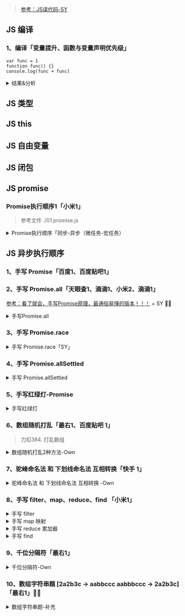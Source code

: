 

> [参考：JS读代码-SY](https://www.mianshipai.com/docs/written-exam/JS-reading.html) 


## JS 编译

### 1、编译「变量提升、函数与变量声明优先级」

```
var func = 1
function func() {}
console.log(func + func)

```
<details>
  <summary>结果&分析</summary>

```
结果：2
```

编译阶段（提升发生） ：
- JavaScript 引擎在代码执行前会进行编译，此时会将 function func() {} 函数声明提升到当前作用域的顶部
- 同时也会将 var func 变量声明提升到作用域顶部，但 变量初始化（赋值为1）会留在原地
- 当函数声明和同名变量声明同时存在时， 函数声明的优先级高于变量声明

执行阶段 ：
- 首先执行 var func = 1 ，这会将之前提升的函数引用覆盖为数值 1
- 然后执行 function func() {} ，但由于变量已经被赋值，这个函数声明在执行阶段不会生效
- 最后执行 console.log(func + func) ，此时 func 的值是 1，所以 1 + 1 = 2

</details>


## JS 类型
## JS this
## JS 自由变量
## JS 闭包
## JS promise

### Promise执行顺序1「小米1」

> 参考文件 ./01.promise.js
 
 <details>
  <summary>Promise执行顺序「同步-异步（微任务-宏任务）</summary>

```
async function async1() {
    console.log('async1 start'); //2
    await async2();
    console.log('async1 end');//6
  }
  async function async2() {
    console.log('async2'); //3
  }
  
  console.log('script start'); //1
  
  setTimeout(function () {
    console.log('setTimeout');//8
  }, 0);
  
  async1();
  
  new Promise(function (resolve) {
    console.log('promise1'); //4
    resolve();
  }).then(function () {
    console.log('promise2');//7
  });
  console.log('script end'); //5



// 执行结果：

//   promise.js:10 script start
//   promise.js:2 async1 start
//   promise.js:7 async2
//   promise.js:19 promise1
//   promise.js:24 script end
//   promise.js:4 async1 end
//   promise.js:22 promise2
//   promise.js:13 setTimeout
```

JavaScript的事件循环遵循以下优先级：
> 1.首先执行所有同步代码 （执行栈）
2.然后执行所有微任务 （Microtasks Queue）
1. 最后执行宏任务 （Macrotasks Queue）

逐行解析执行过程:
> * script start （行10）：执行全局同步代码的第一条输出
* async1 start （行2）：调用async1()函数，执行其内部的同步代码
* *async2 （行7）：async1内部调用async2()，执行其同步代码
promise1 （行19）：创建Promise对象，执行其构造* 函数中的同步代码
* script end （行24）：执行全局最后一条同步代码
此时同步代码执行完毕，开始执行微任务队列：
* async1 end （行4）：async2()返回的Promise完成后，执行async1中await后面的代码
* promise2 （行22）：Promise构造函数中的resolve()触发then回调，作为微任务执行
* 微任务队列清空后，开始执行宏任务队列：
* setTimeout （行13）：执行setTimeout的回调函数

</details>


## JS 异步执行顺序


### 1、手写 Promise「百度1、百度贴吧1」






### 2、手写 Promise.all「天眼查1、滴滴1、小米2、滴滴1」

[参考：看了就会，手写Promise原理，最通俗易懂的版本！！！](https://juejin.cn/post/6994594642280857630) + SY 💛💛

<details>
  <summary>手写Promise.all</summary>

```
static all(promises) {
  const result = []
  let count = 0
  return new MyPromise((resolve, reject) => {
    const addData = (index, value) => {
        result[index] = value
        count++
        if (count === promises.length) resolve(result)
    }
    promises.forEach((promise, index) => {
        if (promise instanceof MyPromise) {
            promise.then(res => {
                addData(index, res)
            }, err => reject(err))
        } else {
            addData(index, promise)
        }
    })
  })
}
```

</details>


### 3、手写 Promise.race

<details>
  <summary>手写 Promise.race「SY」</summary>

```
```

</details>


### 4、手写 Promise.allSettled



<details>
  <summary>手写 Promise.allSettled</summary>

```
static allSettled(promises) {
  return new Promise((resolve, reject) => {
    const res = []
    let count = 0
    const addData = (status, value, i) => {
      res[i] = {
          status,
          value
      }
      count++
      if (count === promises.length) {
          resolve(res)
      }
    }
    promises.forEach((promise, i) => {
      if (promise instanceof MyPromise) {
        promise.then(res => {
          addData('fulfilled', res, i)
        }, err => {
          addData('rejected', err, i)
        })
      } else {
        addData('fulfilled', promise, i)
      }
    })
  })
}
```

</details>


### 5、手写红绿灯-Promise


<details>
  <summary>手写红绿灯</summary>

```
function red() {
  console.log('red')
}

function green() {
  console.log('green')
}

function yellow() {
  console.log('yellow')
}

function light(cb, wait) {
  return new Promise((resolve) => {
    setTimeout(() => {
      cb()
      resolve()
    }, wait)
  })
}

function start() {
  return Promise.resolve()
    .then(() => {
      return light(red, 1000)
    })
    .then(() => {
      return light(green, 1000)
    })
    .then(() => {
      return light(yellow, 1000)
    })
    .finally(() => {
      return start()
    })
}

start()
```

</details>

### 6、数组随机打乱「最右1、百度贴吧 1」

> 力扣384. 打乱数组

<details>
  <summary>数组随机打乱2种方法-Own</summary>

数组随机打乱方式：
* for循环，每个值随机另取一个下标，调换俩值
* 随机取数组中的某个值，push进新数组，删除原数组该值，直到原数组无值

前置知识：    
* Math.random() 方法可返回介于 0 ~ 1 之间的一个随机数。
* 0-9的随机数：Math.floor(Math.random()*10)
* 1-10的随机数：Math.floor(Math.random()*10)+1
*  0-n-1的随机数：Math.floor(Math.random()*n+1)
* splice() 方法向/从数组中添加/删除项目，然后返回被删除的项目。会改变原始数组。
* splice(index,howmany,item1,.....,itemX)，howmany要删除的项目数量；item1可选。向数组添加的新项目。
* 延伸 slice(start,end) end可选规定从何处结束选取。不会改变原数组

      

 a.for循环，每个值随机[random]另取一个下标，调换俩值
```
function reset(arr) {
    for (let i = 0; i < arr.length; i++) {
        var index2 = Math.floor(Math.random() * arr.length);
        const [val1, val2] = [arr[i], arr[index2]] //解构赋值
        arr[i] = val2;
        arr[index2] = val1;
    }
    return arr;
}
```

b.随机[random]取数组中的某个值，push进新数组，删除原数组该值，直到原数组无值

```
function reset(arr) {
    let res = []
    console.log(arr)
    while (arr.length) {
        let index = Math.floor(Math.random() * arr.length)
        res.push(arr[index]) //push随机取的值
        arr.splice(index, 1) //将改值删除
    }
    return res;
}
```

</details>


### 7、驼峰命名法 和 下划线命名法 互相转换「快手 1」

<details>
  <summary>驼峰命名法 和 下划线命名法 互相转换 -Own</summary>

前置知识：    
* **stringObject.split**(separator,howmany) ：方法用于把一个字符串分割成字符串数组。**separator 字符串或正则表达式**;
* **arrayObject.join**(separator)：方法用于把数组中的所有元素放入一个字符串。元素是通过指定的分隔符进行分隔的。
* **arrayObject.splice**()方法向/从数组中添加/删除项目，然后返回被删除的项目,该方法会改变原始数组。
* **stringObject.toUpperCase**()：用于把字符串转换为大写。
* **stringObject.toLowerCase**()：用于把字符串转换为小写。

      

a.下划线转驼峰
```
// hello_world_web => helloWorldWeb
function translate(str){
    let arr=str.split('_') //[hello,world,web]
    let res=arr[0] //hello
    for (let i = 1; i < arr.length; i++) {
        let itemarr=arr[i].split('') // [w,o,r,l,d]
        itemarr.splice(0,1,itemarr[0].toUpperCase()) //[W,o,r,l,d]
        res+=itemarr.join('')//+World +Web
    }
    return res;
}
```

b.驼峰转下划线

```
// helloWorldWeb => hello_world_web 
function translate(str) {
    let arr = str.split('')
    let res = ""
    for (let i = 0; i < arr.length; i++) {
        let item = arr[i] == arr[i].toUpperCase() ? '_' + arr[i].toLowerCase() : arr[i];
        res += item;
    }
    return res;
}
```

</details>


### 8、手写 filter、map、reduce、find 「小米1」


<details>
  <summary>手写 filter</summary>

> filter() 方法创建一个新数组, 其包含通过所提供函数实现的测试的所有元素。     
不会改变原始数组。


```
Array.prototype.filter1 = function (fn) {
    let res=[]
    for (let i = 0; i < this.length; i++) {
        if(fn(this[i])){
            res.push(this[i])
        }
        //等价于 fn(this[i]) && res.push(this[i])
    }
    return res;
}
//校验
let arr = [1, 3, 5, 10];
let arr1 = arr.filte1r(function (item) {
    return item > 4
})
console.log(arr1) //[5,10]
```

</details>


<details>
  <summary>手写 map 映射</summary>

> map()方法返回一个新数组，数组中的元素为原始数组元素调用函数处理后的值。  
不会改变原始数组。

```
Array.prototype.map1=function(fn){
    let res=[]
    for (let i = 0; i < this.length; i++) {
        res.push(fn(this[i]))
    }
    return res
}
// 校验
let arr = [1, 3, 6, 10];
let arr1 = arr.map1(function (item) {
    return item + 1
})
console.log(arr1) //[2, 4, 7, 11]
```


</details>

<details>
  <summary>手写 reduce 累加器</summary>

> reduce() 方法对数组中的每个元素执行一个由您提供的reducer函数(升序执行)，将其结果汇总为单个返回值。  
不会改变原始数组。


a.语法：

``` 
arr.reduce(callback(accumulator, currentValue[, index[, array]])[, initialValue])
```
callback 执行数组中每个值的函数，包含四个参数：

* `accumulator`
累计器累计回调的返回值; 它是上一次调用回调时返回**累积值或initialValue**。
* `currentValue`
数组中**正在处理的元素**。
* `index` 可选
数组中正在处理的**当前元素的索引**。 如果提供了initialValue，则起始索引号为0，否则从索引1起始。
* `array`可选
**调用reduce()的数组**

 `initialValue`可选

* **作为第一次调用 callback函数时的第一个参数的值。** 如果没有提供初始值，则将使用数组中的第一个元素。 

注：在没有初始值的空数组上调用 reduce 将报错。

* 代码实现
```
Array.prototype.reduce1 = function (fn,initVal){
    for (let i = 0; i < this.length; i++) {
        initVal=fn(initVal,this[i],i,this)
    }
    return initVal
}

var arr = [1, 4, 6, 8];
let result = arr.reduce1(function (val, item, index, origin) {
    return val + item
}, 0);
console.log(result) //19
```



</details>


<details>
  <summary>手写 find</summary>


> find() 方法返回通过测试（函数内判断）的数组的第一个元素的值。       
不会改变原始数组。

```
 Array.prototype.find1=function (fn){
    for (let i = 0; i < this.length; i++) {
        if (fn(this[i])) {
            return this[i]
        }
    }
}
let arr = [1, 3, 6, 10];
let arr1 = arr.find1(function (item) {
    return item >4;
})
console.log(arr, arr1) // [1, 3, 6, 10] 6
```

</details>


### 9、千位分隔符「最右1」



<details>
  <summary>千位分隔符-Own</summary>

思路：

* 1) 判断是否为数字格式，不是的话返回
* 2) 用`str.split()`方法将字符串分为小数部分和整数部分
* 3) 处理整数部分，转为数组格式并`arr.reverse()`反转数组
* 4) 遍历反转后的数组，在索引为 3 的倍数位置添加','
* 5) 最后将结果数组反转回来转为字符串并拼接小数部分返回

      

代码实现:
```
// 14322093=>14,322,093
function format(num){
    if(!(typeof num === "number")) return "非数字格式";
    let arr = num.toString().split('.')//想小数和整数部分分割
    let intStr=arr[0] //取整数部分
    let decStr=arr.length >1?'.'+arr[1]:""//取小数部分
    // 处理整数部分 14322093=>14,322,093
    var arrReverse=intStr.split('').reverse()//反转数组
    var arr2=[arrReverse[0]]//结果数组初始化化
    for (let i = 1; i < arrReverse.length; i++) {
        if (i%3 == 0) {
            //索引为3的整书时，添加','
            arr2.push(arrReverse[i]+',')
        }else{
            arr2.push(arrReverse[i])
        }
    }
    // 最后将数组反转回来，并转为字符串格式，拼接小数部分
    return arr2.reverse().join('')+decStr
}
```

</details>



### 10、数组字符串题 [2a2b3c -> aabbccc aabbbccc -> 2a2b3c] 「最右1」💛💛

<details>
  <summary>数组字符串题-补充</summary>
</details>